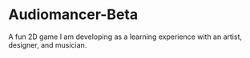 # Audiomancer-Beta
A fun 2D game I am developing as a learning experience with an artist, designer, and musician.
